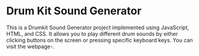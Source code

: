 # Drum Kit Sound Generator
This is a Drumkit Sound Generator project implemented using JavaScript, HTML, and CSS. It allows you to play different drum sounds by either clicking buttons on the screen or pressing specific keyboard keys.
You can visit the webpage-.

